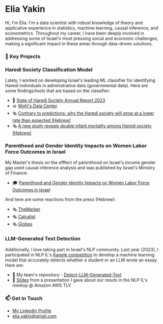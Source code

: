 # Elia Yakin

Hi, I'm Elia. I'm a data scientist with robust knowledge of theory and applicative experience in statistics, machine learning, causal inference, and econometrics.
Throughout my career, I have been deeply involved in addressing some of Israel's most pressing social and economic challenges, making a significant impact in these areas through data-driven solutions.

### 🔬 Key Projects

### Haredi Society Classification Model
Lately, I worked on developing Israel's leading ML classifier for identifying Haredi individuals in administrative data (governmental data). Here are some findings/tools that are based on the classifier:
 - 📔 [State of Haredi Society Annual Report 2023](https://machon.org.il/en/2023report-en/)
 - 📊 [Wohl's Data Center](https://data.machon.org.il/)
 - 🗞️ [Contrary to predictions: why the Haredi society will grow at a lower rate than expected (Hebrew)](https://www.themarker.com/blogs/2024-06-03/ty-article/.premium/0000018f-dd15-dbdb-a59f-dd5de6390000)
 - 🗞️ [A new study reveals double infant mortality among Haredi society (Hebrew)](https://publichealth.doctorsonly.co.il/2024/04/314009/)

### Parenthood and Gender Identity Impacts on Women Labor Force Outcomes in Israel
My Master's thesis on the efffect of parenthood on Israel's income gender gap used causal inference analysis and was published by Israel's Ministry of Finance:
- 🎓 [Parenthood and Gender Identity Impacts on Women Labor Force Outcomes in Israel](https://www.gov.il/BlobFolder/reports/article_13122021/he/Publishes_Articles_article_13122021.pdf) 

And here are some reactions from the press (Hebrew):
  - 🗞️ [TheMarker](https://www.themarker.com/career/.premium-1.10461190)
  - 🗞️ [Calcalist](https://www.calcalist.co.il/local_news/article/b10jii4cy)
  - 🗞️ [Globes](https://www.globes.co.il/news/article.aspx?did=1001412554)

### LLM-Generated Text Detection
Additionally, I love taking part in Israel's NLP community. Last year (2023), I participated in NLP IL's [Kaggle competition](https://www.meetup.com/the-israeli-natural-language-processing-meetup/events/299728251/) to develop a machine learning model that accurately detects whether a student or an LLM wrote an essay. Here are:
- 📝 My team's repository - [Detect-LLM-Generated-Text](https://github.com/eliayakin/Detect-LLM-Generated-Text/tree/main)
- 🎤 [Slides](https://github.com/eliayakin/Detect-LLM-Generated-Text/blob/main/Textbusters%20-%20Detecting%20LLM-Generated%20Text.pdf) from a presantation I gave about our resuts in the NLP IL's meetup @ Amazon AWS TLV

### 📫 Get in Touch
- [My LinkedIn Profile](https://www.linkedin.com/in/elia-yakin/)
- [elia.yakin@gmail.com](elia.yakin@gmail.com)



<!--
**eliayakin/eliayakin** is a ✨ _special_ ✨ repository because its `README.md` (this file) appears on your GitHub profile.

Here are some ideas to get you started:

- 🔭 I’m currently working on ...
- 🌱 I’m currently learning ...
- 👯 I’m looking to collaborate on ...
- 🤔 I’m looking for help with ...
- 💬 Ask me about ...
- 📫 How to reach me: ...
- 😄 Pronouns: ...
- ⚡ Fun fact: ...
-->
